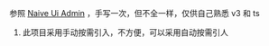 参照 [Naive Ui Admin](https://github.com/jekip/naive-ui-admin) ，手写一次，但不全一样，仅供自己熟悉 v3 和 ts

1. 此项目采用手动按需引入，不方便，可以采用自动按需引人
